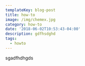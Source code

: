 ```yaml
---
templateKey: blog-post
title: how-to
image: /img/chemex.jpg
category: how-to
date: '2018-06-02T10:53:43-04:00'
description: gdfhsdghd
tags:
  - howto
---
```

sgadfhdhgds
